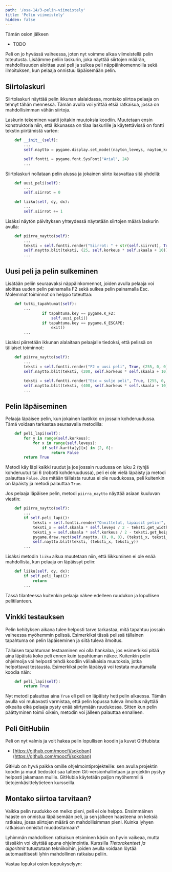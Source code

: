 ```yaml
---
path: '/osa-14/3-pelin-viimeistely'
title: 'Pelin viimeistely'
hidden: false
---
```


<text-box variant='learningObjectives' name='Oppimistavoitteet'>

Tämän osion jälkeen

- TODO

</text-box>

Peli on jo hyvässä vaiheessa, joten nyt voimme alkaa viimeistellä pelin toteutusta. Lisäämme peliin laskurin, joka näyttää siirtojen määrän, mahdollisuuden aloittaa uusi peli ja sulkea peli näppäinkomennoilla sekä ilmoituksen, kun pelaaja onnistuu läpäisemään pelin.

## Siirtolaskuri

Siirtolaskuri näyttää pelin ikkunan alalaidassa, montako siirtoa pelaaja on tehnyt tähän mennessä. Tämän avulla voi yrittää etsiä ratkaisua, jossa on mahdollisimman vähän siirtoja.

Laskurin tekeminen vaatii joitakin muutoksia koodiin. Muutetaan ensin konstruktoria niin, että ikkunassa on tilaa laskurille ja käytettävissä on fontti tekstin piirtämistä varten:

```python
    def __init__(self):
        ...
        self.naytto = pygame.display.set_mode((nayton_leveys, nayton_korkeus + self.skaala))

        self.fontti = pygame.font.SysFont("Arial", 24)
        ...
```

Siirtolaskuri nollataan pelin alussa ja jokainen siirto kasvattaa sitä yhdellä:

```python
    def uusi_peli(self):
        ...
        self.siirrot = 0
```

```python
    def liiku(self, dy, dx):
        ...
        self.siirrot += 1

```

Lisäksi näytön päivityksen yhteydessä näytetään siirtojen määrä laskurin avulla:

```python
    def piirra_naytto(self):
        ...
        teksti = self.fontti.render("Siirrot: " + str(self.siirrot), True, (255, 0, 0))
        self.naytto.blit(teksti, (25, self.korkeus * self.skaala + 10))
        ...
```

## Uusi peli ja pelin sulkeminen

Lisätään peliin seuraavaksi näppäinkomennot, joiden avulla pelaaja voi aloittaa uuden pelin painamalla F2 sekä sulkea pelin painamalla Esc. Molemmat toiminnot on helppo toteuttaa:

```python
    def tutki_tapahtumat(self):
        ...
                if tapahtuma.key == pygame.K_F2:
                    self.uusi_peli()
                if tapahtuma.key == pygame.K_ESCAPE:
                    exit()
        ...
```

Lisäksi piirretään ikkunan alalaitaan pelaajalle tiedoksi, että pelissä on tällaiset toiminnot:

```python
    def piirra_naytto(self):
        ...
        teksti = self.fontti.render("F2 = uusi peli", True, (255, 0, 0))
        self.naytto.blit(teksti, (200, self.korkeus * self.skaala + 10))

        teksti = self.fontti.render("Esc = sulje peli", True, (255, 0, 0))
        self.naytto.blit(teksti, (400, self.korkeus * self.skaala + 10))
        ...
```

## Pelin läpäiseminen

Pelaaja läpäisee pelin, kun jokainen laatikko on jossain kohderuudussa. Tämä voidaan tarkastaa seuraavalla metodilla:

```python
    def peli_lapi(self):
        for y in range(self.korkeus):
            for x in range(self.leveys):
                if self.kartta[y][x] in [2, 6]:
                    return False
        return True
```

Metodi käy läpi kaikki ruudut ja jos jossain ruudussa on luku 2 (tyhjä kohderuutu) tai 6 (robotti kohderuudussa), peli ei ole vielä läpäisty ja metodi palauttaa `False`. Jos mitään tällaista ruutua ei ole ruudukossa, peli kuitenkin on läpäisty ja metodi palauttaa `True`.

Jos pelaaja läpäisee pelin, metodi `piirra_naytto` näyttää asiaan kuuluvan viestin:

```python
    def piirra_naytto(self):
        ...
        if self.peli_lapi():
            teksti = self.fontti.render("Onnittelut, läpäisit pelin!", True, (255, 0, 0))
            teksti_x = self.skaala * self.leveys / 2 - teksti.get_width() / 2
            teksti_y = self.skaala * self.korkeus / 2 - teksti.get_height() / 2
            pygame.draw.rect(self.naytto, (0, 0, 0), (teksti_x, teksti_y, teksti.get_width(), teksti.get_height()))
            self.naytto.blit(teksti, (teksti_x, teksti_y))
        ...
```

Lisäksi metodin `liiku` alkua muutetaan niin, että liikkuminen ei ole enää mahdollista, kun pelaaja on läpäissyt pelin:

```python
    def liiku(self, dy, dx):
        if self.peli_lapi():
            return
        ...
```

Tässä tilanteessa kuitenkin pelaaja näkee edelleen ruudukon ja lopullisen pelitilanteen.

## Vinkki testauksen

Pelin kehityksen aikana tulee helposti tarve tarkastaa, mitä tapahtuu jossain vaiheessa myöhemmin pelissä. Esimerkiksi tässä pelissä tällainen tapahtuma on pelin läpäiseminen ja siitä tuleva ilmoitus.

Tällaisen tapahtuman testaaminen voi olla hankalaa, jos esimerkiksi pitää aina läpäistä koko peli ennen kuin tapahtuman näkee. Kuitenkin pelin ohjelmoija voi helposti tehdä koodiin väliaikaisia muutoksia, jotka helpottavat testausta. Esimerkiksi pelin läpäisyä voi testata muuttamalla koodia näin:

```python
    def peli_lapi(self):
        return True
```

Nyt metodi palauttaa aina `True` eli peli on läpäisty heti pelin alkaessa. Tämän avulla voi mukavasti varmistaa, että pelin lopussa tuleva ilmoitus näyttää oikealta eikä pelaaja pysty enää siirtymään ruudukossa. Sitten kun pelin päättyminen toimii oikein, metodin voi jälleen palauttaa ennalleen.

## Peli GitHubiin

Peli on nyt valmis ja voit hakea pelin lopullisen koodin ja kuvat GitHubista:

* [https://github.com/moocfi/sokoban](https://github.com/moocfi/sokoban)

GitHub on hyvä paikka omille ohjelmointiprojekteille: sen avulla projektin koodin ja muut tiedostot saa talteen Git-versionhallintaan ja projektin pystyy helposti jakamaan muille. GitHubia käytetään paljon myöhemmillä tietojenkäsittelytieteen kursseilla.

## Montako siirtoa tarvitaan?

Vaikka pelin ruudukko on melko pieni, peli ei ole helppo. Ensimmäinen haaste on onnistua läpäisemään peli, ja sen jälkeen haasteena on keksiä ratkaisu, jossa siirtojen määrä on mahdollisimman pieni. Kuinka lyhyen ratkaisun onnistut muodostamaan?

Lyhimmän mahdollisen ratkaisun etsiminen käsin on hyvin vaikeaa, mutta tässäkin voi käyttää apuna ohjelmointia. Kurssilla _Tietorakenteet ja algoritmit_  tutustutaan tekniikoihin, joiden avulla voidaan löytää automaattisesti lyhin mahdollinen ratkaisu peliin.

Vastaa lopuksi osion loppukyselyyn:

<quiz id="cf81280a-030a-5820-8c61-2648a5d4752f"></quiz>

